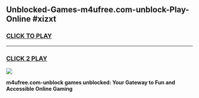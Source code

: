 
## Unblocked-Games-m4ufree.com-unblock-Play-Online #xizxt
<h3>
<a href="https://news.freeplayer.one?title=m4ufree.com-unblock&ref=3">CLICK TO PLAY</a></h3>
<hr>

<h3>
<a href="https://news.freeplayer.one?title=m4ufree.com-unblock&ref=3">CLICK 2 PLAY</a>
  
</h3>

<a href="https://news.freeplayer.one?title=m4ufree.com-unblock&ref=3"><img src="https://clearcache.store/games.png"></a>


**m4ufree.com-unblock games unblocked: Your Gateway to Fun and Accessible Online Gaming**
